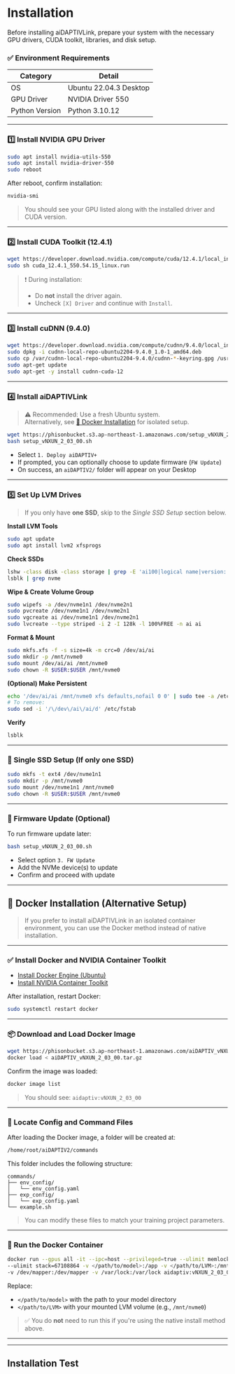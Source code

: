 # Installation

Before installing aiDAPTIVLink, prepare your system with the necessary GPU drivers, CUDA toolkit, libraries, and disk setup.

### ✅ Environment Requirements

| Category       | Detail                           |
|----------------|----------------------------------|
| OS             | Ubuntu 22.04.3 Desktop           |
| GPU Driver     | NVIDIA Driver 550                |
| Python Version | Python 3.10.12                   |

---

### 1️⃣ Install NVIDIA GPU Driver

```bash
sudo apt install nvidia-utils-550
sudo apt install nvidia-driver-550
sudo reboot
```

After reboot, confirm installation:

```bash
nvidia-smi
```

> You should see your GPU listed along with the installed driver and CUDA version.

---

### 2️⃣ Install CUDA Toolkit (12.4.1)

```bash
wget https://developer.download.nvidia.com/compute/cuda/12.4.1/local_installers/cuda_12.4.1_550.54.15_linux.run
sudo sh cuda_12.4.1_550.54.15_linux.run
```

> ❗ During installation:
> - Do **not** install the driver again.
> - Uncheck `[X] Driver` and continue with `Install`.

---

### 3️⃣ Install cuDNN (9.4.0)

```bash
wget https://developer.download.nvidia.com/compute/cudnn/9.4.0/local_installers/cudnn-local-repo-ubuntu2204-9.4.0_1.0-1_amd64.deb
sudo dpkg -i cudnn-local-repo-ubuntu2204-9.4.0_1.0-1_amd64.deb
sudo cp /var/cudnn-local-repo-ubuntu2204-9.4.0/cudnn-*-keyring.gpg /usr/share/keyrings/
sudo apt-get update
sudo apt-get -y install cudnn-cuda-12
```

---

### 4️⃣ Install aiDAPTIVLink

> ⚠️ Recommended: Use a fresh Ubuntu system.  
> Alternatively, see [🐳 Docker Installation](#-docker-installation-alternative-setup) for isolated setup.


```bash
wget https://phisonbucket.s3.ap-northeast-1.amazonaws.com/setup_vNXUN_2_03_00.sh
bash setup_vNXUN_2_03_00.sh
```

- Select `1. Deploy aiDAPTIV+`
- If prompted, you can optionally choose to update firmware (`FW Update`)
- On success, an `aiDAPTIV2/` folder will appear on your Desktop

---

### 5️⃣ Set Up LVM Drives

> If you only have **one SSD**, skip to the _Single SSD Setup_ section below.

**Install LVM Tools**

```bash
sudo apt update
sudo apt install lvm2 xfsprogs
```

**Check SSDs**

```bash
lshw -class disk -class storage | grep -E 'ai100|logical name|version: EIFZ'
lsblk | grep nvme
```

**Wipe & Create Volume Group**

```bash
sudo wipefs -a /dev/nvme1n1 /dev/nvme2n1
sudo pvcreate /dev/nvme1n1 /dev/nvme2n1
sudo vgcreate ai /dev/nvme1n1 /dev/nvme2n1
sudo lvcreate --type striped -i 2 -I 128k -l 100%FREE -n ai ai
```

**Format & Mount**

```bash
sudo mkfs.xfs -f -s size=4k -m crc=0 /dev/ai/ai
sudo mkdir -p /mnt/nvme0
sudo mount /dev/ai/ai /mnt/nvme0
sudo chown -R $USER:$USER /mnt/nvme0
```

**(Optional) Make Persistent**

```bash
echo '/dev/ai/ai /mnt/nvme0 xfs defaults,nofail 0 0' | sudo tee -a /etc/fstab
# To remove:
sudo sed -i '/\/dev\/ai\/ai/d' /etc/fstab
```

**Verify**

```bash
lsblk
```

---

### 🔁 Single SSD Setup (If only one SSD)

```bash
sudo mkfs -t ext4 /dev/nvme1n1
sudo mkdir -p /mnt/nvme0
sudo mount /dev/nvme1n1 /mnt/nvme0
sudo chown -R $USER:$USER /mnt/nvme0
```

---

### 🔧 Firmware Update (Optional)

To run firmware update later:

```bash
bash setup_vNXUN_2_03_00.sh
```

- Select option `3. FW Update`
- Add the NVMe device(s) to update
- Confirm and proceed with update

---
## 🐳 Docker Installation (Alternative Setup)

> If you prefer to install aiDAPTIVLink in an isolated container environment, you can use the Docker method instead of native installation.

---

### ✅ Install Docker and NVIDIA Container Toolkit

- [Install Docker Engine (Ubuntu)](https://docs.docker.com/engine/install/ubuntu/)
- [Install NVIDIA Container Toolkit](https://docs.nvidia.com/datacenter/cloud-native/container-toolkit/latest/install-guide.html)

After installation, restart Docker:

```bash
sudo systemctl restart docker
```

---

### 📦 Download and Load Docker Image

```bash
wget https://phisonbucket.s3.ap-northeast-1.amazonaws.com/aiDAPTIV_vNXUN_2_03_00.tar.gz
docker load < aiDAPTIV_vNXUN_2_03_00.tar.gz
```

Confirm the image was loaded:

```bash
docker image list
```

> You should see: `aidaptiv:vNXUN_2_03_00`

---

### 📁 Locate Config and Command Files

After loading the Docker image, a folder will be created at:

```bash
/home/root/aiDAPTIV2/commands
```

This folder includes the following structure:

```
commands/
├── env_config/
│   └── env_config.yaml
├── exp_config/
│   └── exp_config.yaml
└── example.sh
```

> You can modify these files to match your training project parameters.

---

### 🚀 Run the Docker Container

```bash
docker run --gpus all -it --ipc=host --privileged=true --ulimit memlock=-1 \
--ulimit stack=67108864 -v </path/to/model>:/app -v </path/to/LVM>:/mnt \
-v /dev/mapper:/dev/mapper -v /var/lock:/var/lock aidaptiv:vNXUN_2_03_00
```

Replace:

- `</path/to/model>` with the path to your model directory  
- `</path/to/LVM>` with your mounted LVM volume (e.g., `/mnt/nvme0`)

> ✅ You do **not** need to run this if you're using the native install method above.

---

---

## Installation Test
